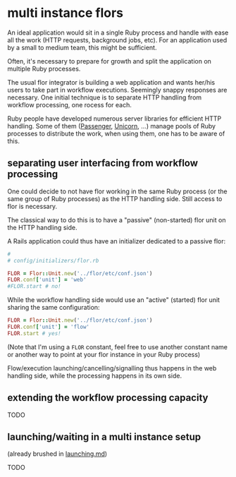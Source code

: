 
# multi instance flors

An ideal application would sit in a single Ruby process and handle with ease all the work (HTTP requests, background jobs, etc). For an application used by a small to medium team, this might be sufficient.

Often, it's necessary to prepare for growth and split the application on multiple Ruby processes.

The usual flor integrator is building a web application and wants her/his users to take part in workflow executions. Seemingly snappy responses are necessary. One initial technique is to separate HTTP handling from workflow processing, one rocess for each.

Ruby people have developed numerous server libraries for efficient HTTP handling. Some of them ([Passenger](https://www.phusionpassenger.com), [Unicorn](https://bogomips.org/unicorn), ...) manage pools of Ruby processes to distribute the work, when using them, one has to be aware of this.

## separating user interfacing from workflow processing

One could decide to not have flor working in the same Ruby process (or the same group of Ruby processes) as the HTTP handling side. Still access to flor is necessary.

The classical way to do this is to have a "passive" (non-started) flor unit on the HTTP handling side.

A Rails application could thus have an initializer dedicated to a passive flor:
```ruby
#
# config/initializers/flor.rb

FLOR = Flor::Unit.new('../flor/etc/conf.json')
FLOR.conf['unit'] = 'web'
#FLOR.start # no!
```

While the workflow handling side would use an "active" (started) flor unit sharing the same configuration:
```ruby
FLOR = Flor::Unit.new('../flor/etc/conf.json')
FLOR.conf['unit'] = 'flow'
FLOR.start # yes!
```

(Note that I'm using a `FLOR` constant, feel free to use another constant name or another way to point at your flor instance in your Ruby process)

Flow/execution launching/cancelling/signalling thus happens in the web handling side, while the processing happens in its own side.

## extending the workflow processing capacity

TODO

## launching/waiting in a multi instance setup

(already brushed in [launching.md](launching.md))

TODO

